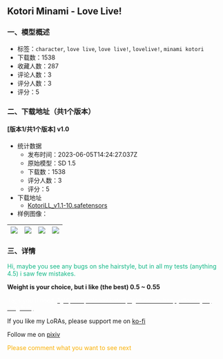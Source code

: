 ## Kotori Minami - Love Live!
### 一、模型概述

- 标签：`character`, `love live`, `love live!`, `lovelive!`, `minami kotori`
- 下载数：1538
- 收藏人数：287
- 评论人数：3
- 评分人数：3
- 评分：5

### 二、下载地址（共1个版本）

#### [版本1/共1个版本] v1.0

- 统计数据
  - 发布时间：2023-06-05T14:24:27.037Z
  - 原始模型：SD 1.5
  - 下载数：1538
  - 评分人数：3
  - 评分：5
- 下载地址
  - [KotoriLL_v1.1-10.safetensors](https://civitai.com/api/download/models/89798)
- 样例图像：

| <img src="https://image.civitai.com/xG1nkqKTMzGDvpLrqFT7WA/fa3b24a5-8e1b-4471-9f34-a2818d96378b/width=450/1040018.jpeg" /> | <img src="https://image.civitai.com/xG1nkqKTMzGDvpLrqFT7WA/a6f03e10-d948-4dfe-b684-9fec36526696/width=450/1040020.jpeg" /> | <img src="https://image.civitai.com/xG1nkqKTMzGDvpLrqFT7WA/c85a2f1d-2193-4b66-95d7-89e825cfc677/width=450/1040019.jpeg" /> | <img src="https://image.civitai.com/xG1nkqKTMzGDvpLrqFT7WA/87fea0f6-5ac4-4b9e-be59-cf47ed2ec0f1/width=450/1039998.jpeg" /> |
| ---- | ---- | ---- | ---- |


### 三、详情
<p><span style="color:rgb(18, 184, 134)">Hi, maybe you see any bugs on she hairstyle, but in all my tests (anything 4.5) i saw few mistakes.</span></p><p><strong>Weight is your choice, but i like (the best) 0.5 ~ 0.55</strong></p><p></p><p><span style="color:rgb(255, 255, 255)">Tags you'll need: </span><u><span style="color:rgb(255, 255, 255)">1girl, solo, minami kotori, light brown hair, yellow eyes, long hair,</span></u></p><p></p><p>If you like my LoRAs, please support me on <a target="_blank" rel="ugc" href="https://ko-fi.com/hikki_">ko-fi</a></p><p>Follow me on <a target="_blank" rel="ugc" href="https://www.pixiv.net/en/users/26854078">pixiv</a></p><p></p><p><span style="color:#fab005">Please comment what you want to see next</span></p>